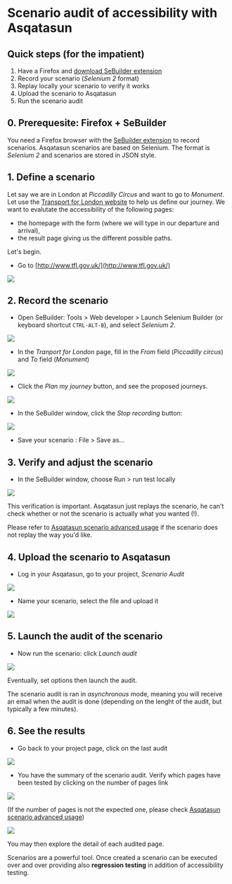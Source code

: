 # Scenario audit of accessibility with Asqatasun

## Quick steps (for the impatient)

1. Have a Firefox and [download SeBuilder extension](http://www.saucelabs.com/addons/selenium-builder-latest.xpi)
1. Record your scenario (*Selenium 2* format)
1. Replay locally your scenario to verify it works
1. Upload the scenario to Asqatasun
1. Run the scenario audit

## 0. Prerequesite: Firefox + SeBuilder

You need a Firefox browser with the [SeBuilder extension](http://www.saucelabs.com/addons/selenium-builder-latest.xpi)
to record scenarios. Asqatasun scenarios are based on Selenium. The format is *Selenium 2* and scenarios are stored in JSON style.

## 1. Define a scenario

Let say we are in London at *Piccadilly Circus* and want to go to *Monument*. Let
use the [Transport for London website](http://www.tfl.gov.uk/) to help us define our journey.
We want to evalutate the accessibility of the following pages:

* the homepage with the form (where we will type in our departure and arrival),
* the result page giving us the different possible paths.

Let's begin.

* Go to [http://www.tfl.gov.uk/](http://www.tfl.gov.uk/)

![](Images/screenshot_20150309_TANAGURU_SCENARIO_step_A1_transport_for_london.png)

## 2. Record the scenario

* Open SeBuilder: Tools > Web developer > Launch Selenium Builder (or keyboard 
shortcut `CTRL-ALT-B`), and select *Selenium 2*.

![](Images/screenshot_20150309_TANAGURU_SCENARIO_step_A2_SeBuilder_window.png)

* In the *Tranport for London* page, fill in the *From* field (*Piccadilly circus*)
and *To* field (*Monument*)

![](Images/screenshot_20150309_TANAGURU_SCENARIO_step_B_filling_form.png)

* Click the *Plan my journey* button, and see the proposed journeys.

![](Images/screenshot_20150309_TANAGURU_SCENARIO_step_C_journey_result_page.png)

* In the SeBuilder window, click the *Stop recording* button:

![](Images/screenshot_20150309_TANAGURU_SCENARIO_step_D_stop_recording.png)

* Save your scenario : File > Save as...

## 3. Verify and adjust the scenario

* In the SeBuilder window, choose Run > run test locally

![](Images/screenshot_20150309_TANAGURU_SCENARIO_step_E_run_test_locally.png)

This verification is important. Asqatasun just replays the scenario, he can't check
whether or not the scenario is actually what you wanted (!).

Please refer to [Asqatasun scenario advanced usage](userdoc-scenario-audit-advanced.md)
if the scenario does not replay the way you'd like.

## 4. Upload the scenario to Asqatasun

* Log in your Asqatasun, go to your project, *Scenario Audit*

![](Images/screenshot_20150309_TANAGURU_SCENARIO_step_F_Tanaguru_goto_scenario_audit.png)

* Name your scenario, select the file and upload it

![](Images/screenshot_20150309_TANAGURU_SCENARIO_step_G_upload_scenario.png)

## 5. Launch the audit of the scenario

* Now run the scenario: click *Launch audit*

![](Images/screenshot_20150309_TANAGURU_SCENARIO_step_H_run_scenario.png)

Eventually, set options then launch the audit.

The scenario audit is ran in *asynchronous* mode, meaning you will receive an
email when the audit is done (depending on the lenght of the audit, but typically
a few minutes).

## 6. See the results

* Go back to your project page, click on the last audit 

![](Images/screenshot_20150309_TANAGURU_SCENARIO_step_I_last_audits.png)

* You have the summary of the scenario audit. Verify which pages have been tested
by clicking on the number of pages link

![](Images/screenshot_20150309_TANAGURU_SCENARIO_step_J_audit_summary.png)

(If the number of pages is not the expected one, please check [Asqatasun scenario advanced usage](userdoc-scenario-audit-advanced.md))

![](Images/screenshot_20150309_TANAGURU_SCENARIO_step_K_list_of_pages.png)

You may then explore the detail of each audited page.

Scenarios are a powerful tool. Once created a scenario can be executed over and
over providing also **regression testing** in addition of accessibility testing.


